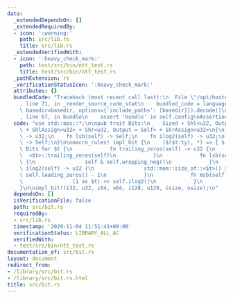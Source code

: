 ```yaml
---
data:
  _extendedDependsOn: []
  _extendedRequiredBy:
  - icon: ':warning:'
    path: src/lib.rs
    title: src/lib.rs
  _extendedVerifiedWith:
  - icon: ':heavy_check_mark:'
    path: test/src/bin/ntt_test.rs
    title: test/src/bin/ntt_test.rs
  _pathExtension: rs
  _verificationStatusIcon: ':heavy_check_mark:'
  attributes: {}
  bundledCode: "Traceback (most recent call last):\n  File \"/opt/hostedtoolcache/Python/3.9.0/x64/lib/python3.9/site-packages/onlinejudge_verify/documentation/build.py\"\
    , line 71, in _render_source_code_stat\n    bundled_code = language.bundle(stat.path,\
    \ basedir=basedir, options={'include_paths': [basedir]}).decode()\n  File \"/opt/hostedtoolcache/Python/3.9.0/x64/lib/python3.9/site-packages/onlinejudge_verify/languages/user_defined.py\"\
    , line 67, in bundle\n    assert 'bundle' in self.config\nAssertionError\n"
  code: "use std::ops::*;\n\npub trait Bits:\n    Sized + Shl<u32, Output = Self>\
    \ + ShlAssign<u32> + Shr<u32, Output = Self> + ShrAssign<u32>\n{\n    fn trailing_zeros(self)\
    \ -> u32;\n    fn lsb(self) -> Self;\n    fn ilog2(self) -> u32;\n    fn msb(self)\
    \ -> Self;\n}\n\nmacro_rules! impl_bit {\n    ($($t:ty), *) => { $(\n        impl\
    \ Bits for $t {\n            fn trailing_zeros(self) -> u32 {\n              \
    \  <$t>::trailing_zeros(self)\n            }\n            fn lsb(self) -> Self\
    \ {\n                self & self.wrapping_neg()\n            }\n            fn\
    \ ilog2(self) -> u32 {\n                std::mem::size_of::<$t>() as u32 * 8 -\
    \ self.leading_zeros() - 1\n            }\n            fn msb(self) -> Self {\n\
    \                (1 as $t) << self.ilog2()\n            }\n        }\n    )* };\n\
    }\n\nimpl_bit!(i32, u32, i64, u64, i128, u128, isize, usize);\n"
  dependsOn: []
  isVerificationFile: false
  path: src/bit.rs
  requiredBy:
  - src/lib.rs
  timestamp: '2020-11-04 11:51:41+09:00'
  verificationStatus: LIBRARY_ALL_AC
  verifiedWith:
  - test/src/bin/ntt_test.rs
documentation_of: src/bit.rs
layout: document
redirect_from:
- /library/src/bit.rs
- /library/src/bit.rs.html
title: src/bit.rs
---
```


